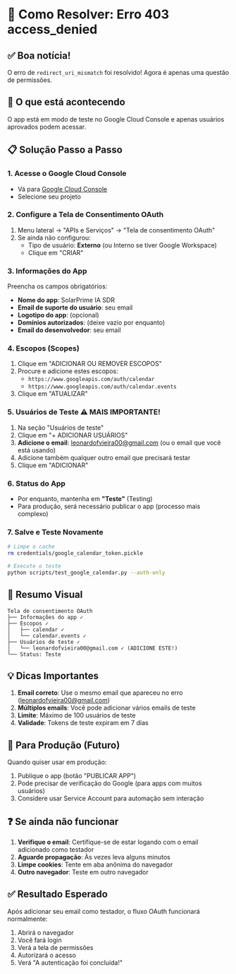 # 🔧 Como Resolver: Erro 403 access_denied

## ✅ Boa notícia!
O erro de `redirect_uri_mismatch` foi resolvido! Agora é apenas uma questão de permissões.

## 🎯 O que está acontecendo
O app está em modo de teste no Google Cloud Console e apenas usuários aprovados podem acessar.

## 📋 Solução Passo a Passo

### 1. **Acesse o Google Cloud Console**
- Vá para [Google Cloud Console](https://console.cloud.google.com/)
- Selecione seu projeto

### 2. **Configure a Tela de Consentimento OAuth**
1. Menu lateral → "APIs e Serviços" → "Tela de consentimento OAuth"
2. Se ainda não configurou:
   - Tipo de usuário: **Externo** (ou Interno se tiver Google Workspace)
   - Clique em "CRIAR"

### 3. **Informações do App**
Preencha os campos obrigatórios:
- **Nome do app**: SolarPrime IA SDR
- **Email de suporte do usuário**: seu email
- **Logotipo do app**: (opcional)
- **Domínios autorizados**: (deixe vazio por enquanto)
- **Email do desenvolvedor**: seu email

### 4. **Escopos (Scopes)**
1. Clique em "ADICIONAR OU REMOVER ESCOPOS"
2. Procure e adicione estes escopos:
   - `https://www.googleapis.com/auth/calendar`
   - `https://www.googleapis.com/auth/calendar.events`
3. Clique em "ATUALIZAR"

### 5. **Usuários de Teste** ⚠️ MAIS IMPORTANTE!
1. Na seção "Usuários de teste"
2. Clique em "+ ADICIONAR USUÁRIOS"
3. **Adicione o email**: leonardofvieira00@gmail.com (ou o email que você está usando)
4. Adicione também qualquer outro email que precisará testar
5. Clique em "ADICIONAR"

### 6. **Status do App**
- Por enquanto, mantenha em **"Teste"** (Testing)
- Para produção, será necessário publicar o app (processo mais complexo)

### 7. **Salve e Teste Novamente**
```bash
# Limpe o cache
rm credentials/google_calendar_token.pickle

# Execute o teste
python scripts/test_google_calendar.py --auth-only
```

## 🎯 Resumo Visual

```
Tela de consentimento OAuth
├── Informações do app ✓
├── Escopos ✓
│   ├── calendar ✓
│   └── calendar.events ✓
├── Usuários de teste ✓
│   └── leonardofvieira00@gmail.com ✓ (ADICIONE ESTE!)
└── Status: Teste
```

## 💡 Dicas Importantes

1. **Email correto**: Use o mesmo email que apareceu no erro (leonardofvieira00@gmail.com)
2. **Múltiplos emails**: Você pode adicionar vários emails de teste
3. **Limite**: Máximo de 100 usuários de teste
4. **Validade**: Tokens de teste expiram em 7 dias

## 🚀 Para Produção (Futuro)

Quando quiser usar em produção:
1. Publique o app (botão "PUBLICAR APP")
2. Pode precisar de verificação do Google (para apps com muitos usuários)
3. Considere usar Service Account para automação sem interação

## ❓ Se ainda não funcionar

1. **Verifique o email**: Certifique-se de estar logando com o email adicionado como testador
2. **Aguarde propagação**: Às vezes leva alguns minutos
3. **Limpe cookies**: Tente em aba anônima do navegador
4. **Outro navegador**: Teste em outro navegador

## ✅ Resultado Esperado

Após adicionar seu email como testador, o fluxo OAuth funcionará normalmente:
1. Abrirá o navegador
2. Você fará login
3. Verá a tela de permissões
4. Autorizará o acesso
5. Verá "A autenticação foi concluída!"